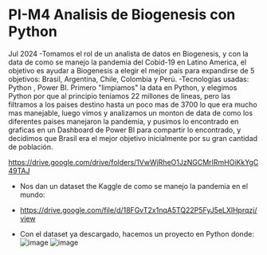 # PI-M4 Analisis de Biogenesis con Python
Jul 2024
-Tomamos el rol de un analista de datos en Biogenesis, y con la data de como se manejo la pandemia del Cobid-19 
en Latino America, el objetivo es ayudar a Biogenesis a elegir el mejor país para expandirse de 5 objetivos: Brasil, Argentina,
Chile, Colombia y Perú.
-Tecnologías usadas: Python , Power BI.
Primero "limpiamos" la data en Python, y elegimos Python por que al principio teníamos 22 millones de lineas, 
pero las filtramos a los paises destino hasta un poco mas de 3700 lo que era mucho mas manejable, luego vimos y analizamos un monton de
data de como los diferentes paises manejaron la pandemia, y pusimos lo encontrado en graficas en un Dashboard de Power BI para compartir
lo encontrado, y decidimos que Brasil era el mejor objetivo inicialmente por su gran cantidad de población. 

https://drive.google.com/drive/folders/1VwWjRheO1JzNGCMrIRmHOiKkYgC49TAJ


- Nos dan un dataset the Kaggle de como se manejo la pandemia en el mundo:
- https://drive.google.com/file/d/18FGvT2x1nqA5TQ22P5FyJ5eLXlHprqzj/view

- Con el dataset ya descargado, hacemos un proyecto en Python donde:
   ![image](https://github.com/user-attachments/assets/65fdb34b-4bf6-4147-a03e-e70875c91713)
  ![image](https://github.com/user-attachments/assets/733a7a4d-6477-4d0c-9a0b-03143b3d8fd6)
